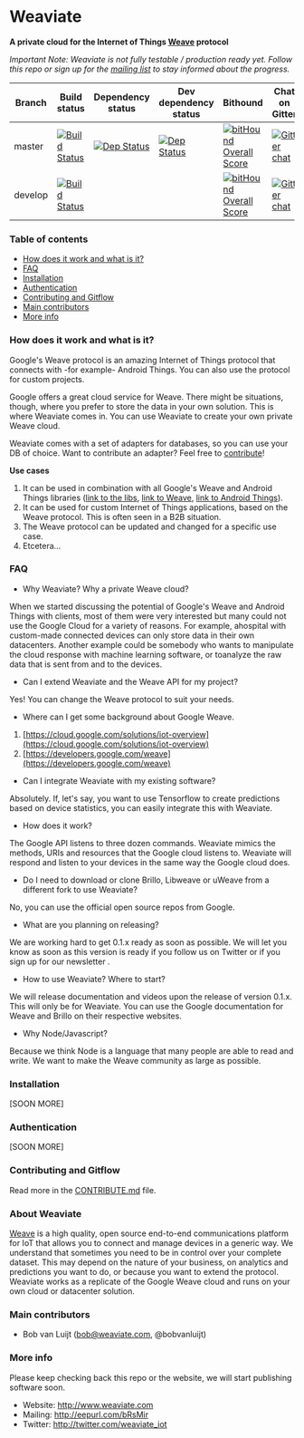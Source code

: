 # Weaviate
**A private cloud for the Internet of Things [Weave](https://developers.google.com/weave) protocol**

*Important Note:
Weaviate is not fully testable / production ready yet. Follow this repo or sign up for the [mailing list](http://eepurl.com/bRsMir) to stay informed about the progress.*

| Branch   | Build status                                                                                                                    | Dependency status                                                                                                                   | Dev dependency status                                                                                                                   | Bithound                                                                                                                                         | Chat on Gitter                                                                                 |
| -------- | ------------------------------------------------------------------------------------------------------------------------------- | ----------------------------------------------------------------------------------------------------------------------------------- | ----------------------------------------------------------------------------------------------------------------------------------- | ------------------------------------------------------------------------------------------------------------------------------------------------ | ---------------------------------------------------------------------------------------------- |
| master   | [![Build Status](https://travis-ci.org/weaviate/weaviate.svg?branch=master)](https://travis-ci.org/weaviate/weaviate)           | [![Dep Status](https://david-dm.org/weaviate/weaviate/status.svg)](https://david-dm.org/weaviate/weaviate)                          | [![Dep Status](https://david-dm.org/weaviate/weaviate/dev-status.svg)](https://david-dm.org/weaviate/weaviate#info=devDependencies)                         | [![bitHound Overall Score](https://www.bithound.io/github/weaviate/weaviate/badges/score.svg)](https://www.bithound.io/github/weaviate/weaviate) | [![Gitter chat](https://badges.gitter.im/weaviate/weaviate.svg)](https://gitter.im/weaviate/) |
| develop  | [![Build Status](https://travis-ci.org/weaviate/weaviate.svg?branch=develop)](https://travis-ci.org/weaviate/weaviate/branches) | | | [![bitHound Overall Score](https://www.bithound.io/github/weaviate/weaviate/badges/score.svg)](https://www.bithound.io/github/weaviate/weaviate) | [![Gitter chat](https://badges.gitter.im/weaviate/weaviate.svg)](https://gitter.im/weaviate/) |

### Table of contents
* [How does it work and what is it?](#how-does-it-work)
* [FAQ](#faq)
* [Installation](#installation)
* [Authentication](#authentication)
* [Contributing and Gitflow](#contributing-and-gitflow)
* [Main contributors](#main-contributors)
* [More info](#more-info)

### How does it work and what is it?
Google's Weave protocol is an amazing Internet of Things protocol that connects with -for example- Android Things. You can also use the protocol for custom projects.

Google offers a great cloud service for Weave. There might be situations, though, where you prefer to store the data in your own solution. This is where Weaviate comes in. You can use Weaviate to create your own private Weave cloud.

Weaviate comes with a set of adapters for databases, so you can use your DB of choice. Want to contribute an adapter? Feel free to [contribute](#contributing-and-gitflow)!

**Use cases**
1) It can be used in combination with all Google's Weave and Android Things libraries ([link to the libs](https://weave.googlesource.com/), [link to Weave](https://developers.google.com/weave), [link to Android Things](https://developer.android.com)).
2) It can be used for custom Internet of Things applications, based on the Weave protocol. This is often seen in a B2B situation.
3) The Weave protocol can be updated and changed for a specific use case.
4) Etcetera...

### FAQ

- Why Weaviate​?​ ​W​hy a private Weave cloud?

When we started discussing the potential of Google's Weave and Android Things with clients​,​ most​ of them​ were very interested but ​many could not use the Google Cloud​ for ​a​ variety of reasons. ​F​or exampl​e, a​ hospital with custom​-​made connected devices​ can ​only store data in their own datacenters.​ ​Another example ​could be somebody who want​s​ to manipulate the cloud response with machine learning software​,​ or ​to ​analyze the raw data that is sen​t​ from and to the devices.

- Can I extend Weaviate and the Weave API for my project​?​

Yes! You can change the Weave protocol to suit your needs.

- Where can I get some background about Google Weave.
1) [https://cloud.google.com/solutions/iot-overview](https://cloud.google.com/solutions/iot-overview)
2) [https://developers.google.com/weave](https://developers.google.com/weave)

- Can I integrate Weaviate with my existing software?

Absolutely​. If, l​et​'​s say​,​ you want to use Tensorflow to create predictions based on device statistics​,​ you can easily integrate this with Weaviate.

- How does it work?

The Google API listens to three dozen commands​.​ Weaviate mimics the methods, URIs and resources that the Google cloud listens to. Weaviate will respond and listen to your devices in the same way the Google cloud does.

- Do I need to download or clone Brillo, Libweave or uWeave from a different fork to use Weaviate?

No, you can use the official open source repos from Google.

- What are you planning on releasing?

​W​e are working hard to get 0.1.x ready​ as soon as possible​.​ We will let you know as soon​ as​ this version is ready​ i​f you follow us on Twitter or if you sign​ ​up for our newsletter .

- How to use Weaviate​?​ Where to start?

​We will release documentation and videos​ u​pon​ ​the ​release​ of​ version 0.1.x​​. This will only be for Weaviate​.​ You can use the Google documentation ​for ​Weave and Brillo​ ​on their respective website​s​.

- Why Node/Javascript?

Because we think Node is a language ​that many​ people ​are able to read and write. We want to make the Weave community as large as possible.

### Installation
[SOON MORE]

### Authentication
[SOON MORE]

### Contributing and Gitflow
Read more in the [CONTRIBUTE.md](CONTRIBUTE.md) file.

### About Weaviate
[Weave](https://developers.google.com/weave) is a high quality, open source end-to-end communications platform for IoT that allows you to connect and manage devices in a generic way. We understand that sometimes you need to be in control over your complete dataset. This may depend on the nature of your business, on analytics and predictions you want to do, or because you want to extend the protocol. Weaviate works as a replicate of the Google Weave cloud and runs on your own cloud or datacenter solution.

### Main contributors
- Bob van Luijt (bob@weaviate.com, @bobvanluijt)

### More info
Please keep checking back this repo or the website, we will start publishing software soon.

- Website: http://www.weaviate.com
- Mailing: http://eepurl.com/bRsMir
- Twitter: http://twitter.com/weaviate_iot
